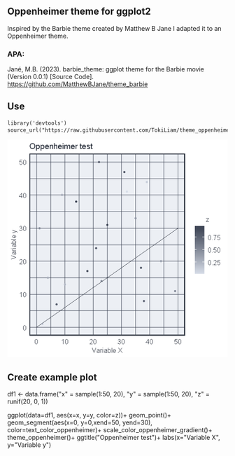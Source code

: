 ## Oppenheimer theme for ggplot2

Inspired by the Barbie theme created by Matthew B Jane I adapted it to an Oppenheimer theme.
### APA:
Jané, M.B. (2023). barbie_theme: ggplot theme for the Barbie movie (Version 0.0.1) [Source Code]. https://github.com/MatthewBJane/theme_barbie

## Use
```
library('devtools')
source_url("https://raw.githubusercontent.com/TokiLiam/theme_oppenheimer/main/theme_oppenheimer.R")
```
<img width="534" alt="image" src="https://github.com/TokiLiam/theme_oppenheimer/blob/main/Oppenheimer_test.png?raw=true">

## Create example plot
df1 <- data.frame("x" = sample(1:50, 20), "y" = sample(1:50, 20), "z" = runif(20, 0, 1))

ggplot(data=df1, aes(x=x, y=y, color=z))+
  geom_point()+
  geom_segment(aes(x=0, y=0,xend=50, yend=30), color=text_color_oppenheimer)+
  scale_color_oppenheimer_gradient()+
  theme_oppenheimer()+
  ggtitle("Oppenheimer test")+
  labs(x="Variable X", y="Variable y")
    

